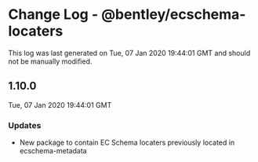 # Change Log - @bentley/ecschema-locaters

This log was last generated on Tue, 07 Jan 2020 19:44:01 GMT and should not be manually modified.

## 1.10.0
Tue, 07 Jan 2020 19:44:01 GMT

### Updates

- New package to contain EC Schema locaters previously located in ecschema-metadata

